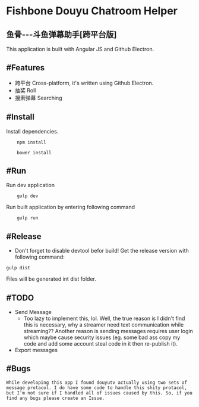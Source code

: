 # Fishbone Douyu Chatroom Helper
## 鱼骨---斗鱼弹幕助手[跨平台版]

This application is built with Angular JS and Github Electron.

#Features
---
* 跨平台 Cross-platform, it's written using Github Electron.
* 抽奖 Roll
* 搜索弹幕 Searching
 
#Install
--- 

Install dependencies.

```
	npm install

	bower install
```


#Run 
---
Run dev application
```
	gulp dev
```

Run built application by entering following command

```
	gulp run
```

#Release
---
* Don't forget to disable devtool befor build!
Get the release version with following command:

```
gulp dist
```
Files will be generated int dist folder.

#TODO
---
* Send Message
	- Too lazy to implement this, lol. Well, the true reason is I didn't find this is necessary, why a streamer need text communication while streaming?? Another reason is sending messages requires user login which maybe cause security issues (eg. some bad ass copy my code and add some account steal code in it then re-publish it).
* Export messages

#Bugs
---
	While developing this app I found douyutv actually using two sets of message protacol. I do have some code to handle this shity protacol, but I'm not sure if I handled all of issues caused by this. So, if you find any bugs please create an Issue.


